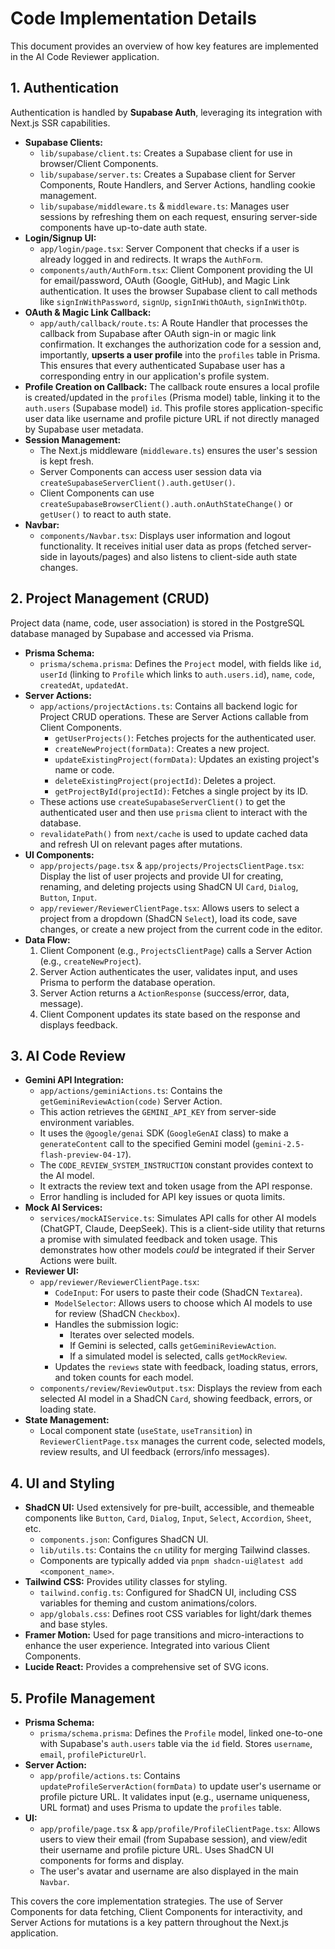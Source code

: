 
# Code Implementation Details

This document provides an overview of how key features are implemented in the AI Code Reviewer application.

## 1. Authentication

Authentication is handled by **Supabase Auth**, leveraging its integration with Next.js SSR capabilities.

*   **Supabase Clients:**
    *   `lib/supabase/client.ts`: Creates a Supabase client for use in browser/Client Components.
    *   `lib/supabase/server.ts`: Creates a Supabase client for Server Components, Route Handlers, and Server Actions, handling cookie management.
    *   `lib/supabase/middleware.ts` & `middleware.ts`: Manages user sessions by refreshing them on each request, ensuring server-side components have up-to-date auth state.
*   **Login/Signup UI:**
    *   `app/login/page.tsx`: Server Component that checks if a user is already logged in and redirects. It wraps the `AuthForm`.
    *   `components/auth/AuthForm.tsx`: Client Component providing the UI for email/password, OAuth (Google, GitHub), and Magic Link authentication. It uses the browser Supabase client to call methods like `signInWithPassword`, `signUp`, `signInWithOAuth`, `signInWithOtp`.
*   **OAuth & Magic Link Callback:**
    *   `app/auth/callback/route.ts`: A Route Handler that processes the callback from Supabase after OAuth sign-in or magic link confirmation. It exchanges the authorization code for a session and, importantly, **upserts a user profile** into the `profiles` table in Prisma. This ensures that every authenticated Supabase user has a corresponding entry in our application's profile system.
*   **Profile Creation on Callback:**
    The callback route ensures a local profile is created/updated in the `profiles` (Prisma model) table, linking it to the `auth.users` (Supabase model) `id`. This profile stores application-specific user data like username and profile picture URL if not directly managed by Supabase user metadata.
*   **Session Management:**
    *   The Next.js middleware (`middleware.ts`) ensures the user's session is kept fresh.
    *   Server Components can access user session data via `createSupabaseServerClient().auth.getUser()`.
    *   Client Components can use `createSupabaseBrowserClient().auth.onAuthStateChange()` or `getUser()` to react to auth state.
*   **Navbar:**
    *   `components/Navbar.tsx`: Displays user information and logout functionality. It receives initial user data as props (fetched server-side in layouts/pages) and also listens to client-side auth state changes.

## 2. Project Management (CRUD)

Project data (name, code, user association) is stored in the PostgreSQL database managed by Supabase and accessed via Prisma.

*   **Prisma Schema:**
    *   `prisma/schema.prisma`: Defines the `Project` model, with fields like `id`, `userId` (linking to `Profile` which links to `auth.users.id`), `name`, `code`, `createdAt`, `updatedAt`.
*   **Server Actions:**
    *   `app/actions/projectActions.ts`: Contains all backend logic for Project CRUD operations. These are Server Actions callable from Client Components.
        *   `getUserProjects()`: Fetches projects for the authenticated user.
        *   `createNewProject(formData)`: Creates a new project.
        *   `updateExistingProject(formData)`: Updates an existing project's name or code.
        *   `deleteExistingProject(projectId)`: Deletes a project.
        *   `getProjectById(projectId)`: Fetches a single project by its ID.
    *   These actions use `createSupabaseServerClient()` to get the authenticated user and then use `prisma` client to interact with the database.
    *   `revalidatePath()` from `next/cache` is used to update cached data and refresh UI on relevant pages after mutations.
*   **UI Components:**
    *   `app/projects/page.tsx` & `app/projects/ProjectsClientPage.tsx`: Display the list of user projects and provide UI for creating, renaming, and deleting projects using ShadCN UI `Card`, `Dialog`, `Button`, `Input`.
    *   `app/reviewer/ReviewerClientPage.tsx`: Allows users to select a project from a dropdown (ShadCN `Select`), load its code, save changes, or create a new project from the current code in the editor.
*   **Data Flow:**
    1.  Client Component (e.g., `ProjectsClientPage`) calls a Server Action (e.g., `createNewProject`).
    2.  Server Action authenticates the user, validates input, and uses Prisma to perform the database operation.
    3.  Server Action returns a `ActionResponse` (success/error, data, message).
    4.  Client Component updates its state based on the response and displays feedback.

## 3. AI Code Review

*   **Gemini API Integration:**
    *   `app/actions/geminiActions.ts`: Contains the `getGeminiReviewAction(code)` Server Action.
    *   This action retrieves the `GEMINI_API_KEY` from server-side environment variables.
    *   It uses the `@google/genai` SDK (`GoogleGenAI` class) to make a `generateContent` call to the specified Gemini model (`gemini-2.5-flash-preview-04-17`).
    *   The `CODE_REVIEW_SYSTEM_INSTRUCTION` constant provides context to the AI model.
    *   It extracts the review text and token usage from the API response.
    *   Error handling is included for API key issues or quota limits.
*   **Mock AI Services:**
    *   `services/mockAIService.ts`: Simulates API calls for other AI models (ChatGPT, Claude, DeepSeek). This is a client-side utility that returns a promise with simulated feedback and token usage. This demonstrates how other models *could* be integrated if their Server Actions were built.
*   **Reviewer UI:**
    *   `app/reviewer/ReviewerClientPage.tsx`:
        *   `CodeInput`: For users to paste their code (ShadCN `Textarea`).
        *   `ModelSelector`: Allows users to choose which AI models to use for review (ShadCN `Checkbox`).
        *   Handles the submission logic:
            *   Iterates over selected models.
            *   If Gemini is selected, calls `getGeminiReviewAction`.
            *   If a simulated model is selected, calls `getMockReview`.
        *   Updates the `reviews` state with feedback, loading status, errors, and token counts for each model.
    *   `components/review/ReviewOutput.tsx`: Displays the review from each selected AI model in a ShadCN `Card`, showing feedback, errors, or loading state.
*   **State Management:**
    *   Local component state (`useState`, `useTransition`) in `ReviewerClientPage.tsx` manages the current code, selected models, review results, and UI feedback (errors/info messages).

## 4. UI and Styling

*   **ShadCN UI:** Used extensively for pre-built, accessible, and themeable components like `Button`, `Card`, `Dialog`, `Input`, `Select`, `Accordion`, `Sheet`, etc.
    *   `components.json`: Configures ShadCN UI.
    *   `lib/utils.ts`: Contains the `cn` utility for merging Tailwind classes.
    *   Components are typically added via `pnpm shadcn-ui@latest add <component_name>`.
*   **Tailwind CSS:** Provides utility classes for styling.
    *   `tailwind.config.ts`: Configured for ShadCN UI, including CSS variables for theming and custom animations/colors.
    *   `app/globals.css`: Defines root CSS variables for light/dark themes and base styles.
*   **Framer Motion:** Used for page transitions and micro-interactions to enhance the user experience. Integrated into various Client Components.
*   **Lucide React:** Provides a comprehensive set of SVG icons.

## 5. Profile Management

*   **Prisma Schema:**
    *   `prisma/schema.prisma`: Defines the `Profile` model, linked one-to-one with Supabase's `auth.users` table via the `id` field. Stores `username`, `email`, `profilePictureUrl`.
*   **Server Action:**
    *   `app/profile/actions.ts`: Contains `updateProfileServerAction(formData)` to update user's username or profile picture URL. It validates input (e.g., username uniqueness, URL format) and uses Prisma to update the `profiles` table.
*   **UI:**
    *   `app/profile/page.tsx` & `app/profile/ProfileClientPage.tsx`: Allows users to view their email (from Supabase session), and view/edit their username and profile picture URL. Uses ShadCN UI components for forms and display.
    *   The user's avatar and username are also displayed in the main `Navbar`.

This covers the core implementation strategies. The use of Server Components for data fetching, Client Components for interactivity, and Server Actions for mutations is a key pattern throughout the Next.js application.

